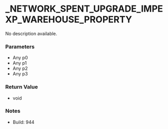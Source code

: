 # _NETWORK_SPENT_UPGRADE_IMPEXP_WAREHOUSE_PROPERTY

No description available.

### Parameters
* Any p0
* Any p1
* Any p2
* Any p3

### Return Value
* void

### Notes
* Build: 944

